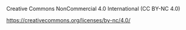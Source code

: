 Creative Commons NonCommercial 4.0 International (CC BY-NC 4.0)

https://creativecommons.org/licenses/by-nc/4.0/ 

